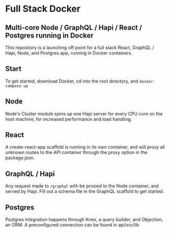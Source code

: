 # Full Stack Docker
## Multi-core Node / GraphQL / Hapi / React / Postgres running in Docker

This repository is a launching off point for a full stack React, GraphQL / Hapi, Node, and Postgres app, running in Docker containers.

## Start

To get started, download Docker, cd into the root directory, and ```docker-compose up```

## Node

Node's Cluster module spins up one Hapi server for every CPU core on the host machine, for increased performance and load handling.

## React
A create-react-app scaffold is running in its own container, and will proxy all unknown routes to the API container through the proxy option in the package.json.

## GraphQL / Hapi
Any request made to ```/graphql``` with be proxied to the Node container, and served by Hapi. Fill out a schema file in the GraphQL scaffold to get started.

## Postgres
Postgres integration happens through Knex, a query builder, and Objection, an ORM. A preconfigured connection can be found in api/src/lib



